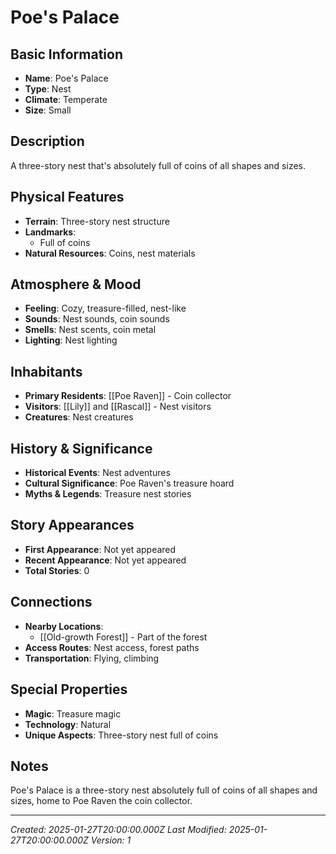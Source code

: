 # Poe's Palace

## Basic Information
- **Name**: Poe's Palace
- **Type**: Nest
- **Climate**: Temperate
- **Size**: Small

## Description
A three-story nest that's absolutely full of coins of all shapes and sizes.

## Physical Features
- **Terrain**: Three-story nest structure
- **Landmarks**: 
  - Full of coins
- **Natural Resources**: Coins, nest materials

## Atmosphere & Mood
- **Feeling**: Cozy, treasure-filled, nest-like
- **Sounds**: Nest sounds, coin sounds
- **Smells**: Nest scents, coin metal
- **Lighting**: Nest lighting

## Inhabitants
- **Primary Residents**: [[Poe Raven]] - Coin collector
- **Visitors**: [[Lily]] and [[Rascal]] - Nest visitors
- **Creatures**: Nest creatures

## History & Significance
- **Historical Events**: Nest adventures
- **Cultural Significance**: Poe Raven's treasure hoard
- **Myths & Legends**: Treasure nest stories

## Story Appearances
- **First Appearance**: Not yet appeared
- **Recent Appearance**: Not yet appeared
- **Total Stories**: 0

## Connections
- **Nearby Locations**: 
  - [[Old-growth Forest]] - Part of the forest
- **Access Routes**: Nest access, forest paths
- **Transportation**: Flying, climbing

## Special Properties
- **Magic**: Treasure magic
- **Technology**: Natural
- **Unique Aspects**: Three-story nest full of coins

## Notes
Poe's Palace is a three-story nest absolutely full of coins of all shapes and sizes, home to Poe Raven the coin collector.

---
*Created: 2025-01-27T20:00:00.000Z*
*Last Modified: 2025-01-27T20:00:00.000Z*
*Version: 1*
